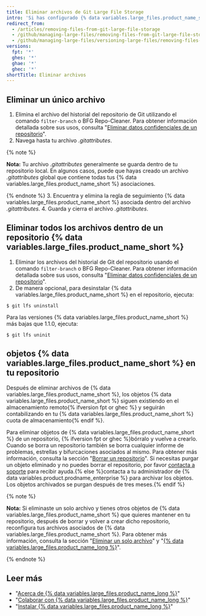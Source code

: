 ```yaml
---
title: Eliminar archivos de Git Large File Storage
intro: 'Si has configurado {% data variables.large_files.product_name_short %} para tu repositorio, puedes eliminar todos los archivos o un subconjunto de archivos desde {% data variables.large_files.product_name_short %}.'
redirect_from:
  - /articles/removing-files-from-git-large-file-storage
  - /github/managing-large-files/removing-files-from-git-large-file-storage
  - /github/managing-large-files/versioning-large-files/removing-files-from-git-large-file-storage
versions:
  fpt: '*'
  ghes: '*'
  ghae: '*'
  ghec: '*'
shortTitle: Eliminar archivos
---
```


## Eliminar un único archivo

1.  Elimina el archivo del historial del repositorio de Git utilizando el comando `filter-branch` o BFG Repo-Cleaner. Para obtener información detallada sobre sus usos, consulta "[Eliminar datos confidenciales de un repositorio](/articles/removing-sensitive-data-from-a-repository)".
2. Navega hasta tu archivo *.gitattributes*.

  {% note %}

  **Nota:** Tu archivo *.gitattributes* generalmente se guarda dentro de tu repositorio local. En algunos casos, puede que hayas creado un archivo *.gitattributes* global que contiene todas tus {% data variables.large_files.product_name_short %} asociaciones.

  {% endnote %}
3. Encuentra y elimina la regla de seguimiento {% data variables.large_files.product_name_short %} asociada dentro del archivo *.gitattributes*.
4. Guarda y cierra el archivo *.gitattributes*.

## Eliminar todos los archivos dentro de un repositorio {% data variables.large_files.product_name_short %}

1. Eliminar los archivos del historial de Git del repositorio usando el comando `filter-branch` o BFG Repo-Cleaner. Para obtener información detallada sobre sus usos, consulta "[Eliminar datos confidenciales de un repositorio](/articles/removing-sensitive-data-from-a-repository)".
2. De manera opcional, para desinstalar {% data variables.large_files.product_name_short %} en el repositorio, ejecuta:
  ```shell
  $ git lfs uninstall
  ```
  Para las versiones {% data variables.large_files.product_name_short %} más bajas que 1.1.0, ejecuta:
  ```shell
  $ git lfs uninit
  ```

## objetos {% data variables.large_files.product_name_short %} en tu repositorio

Después de eliminar archivos de {% data variables.large_files.product_name_short %}, los objetos {% data variables.large_files.product_name_short %} siguen existiendo en el almacenamiento remoto{% ifversion fpt or ghec %} y seguirán contabilizando en tu {% data variables.large_files.product_name_short %} cuota de almacenamiento{% endif %}.

Para eliminar objetos de {% data variables.large_files.product_name_short %} de un repositorio, {% ifversion fpt or ghec %}bórralo y vuelve a crearlo. Cuando se borra un repositorio también se borra cualquier informe de problemas, estrellas y bifurcaciones asociados al mismo. Para obtener más información, consulta la sección "[Borrar un repositorio](/github/administering-a-repository/deleting-a-repository)". Si necesitas purgar un objeto eliminado y no puedes borrar el repositorio, por favor [contacta a soporte](/github/working-with-github-support) para recibir ayuda.{% else %}contacta a tu administrador de {% data variables.product.prodname_enterprise %} para archivar los objetos. Los objetos archivados se purgan después de tres meses.{% endif %}

{% note %}

**Nota:** Si eliminaste un solo archivo y tienes otros objetos de {% data variables.large_files.product_name_short %} que quieres mantener en tu repositorio, después de borrar y volver a crear dicho repositorio, reconfigura tus archivos asociados de {% data variables.large_files.product_name_short %}. Para obtener más información, consulta la sección "[Eliminar un solo archivo](#removing-a-single-file)" y "[{% data variables.large_files.product_name_long %}](/github/managing-large-files/configuring-git-large-file-storage)".

{% endnote %}

## Leer más

- "[Acerca de {% data variables.large_files.product_name_long %}](/articles/about-git-large-file-storage)"
- "[Colaborar con {% data variables.large_files.product_name_long %}](/articles/collaboration-with-git-large-file-storage)"
- "[Instalar {% data variables.large_files.product_name_long %}](/articles/installing-git-large-file-storage)"
